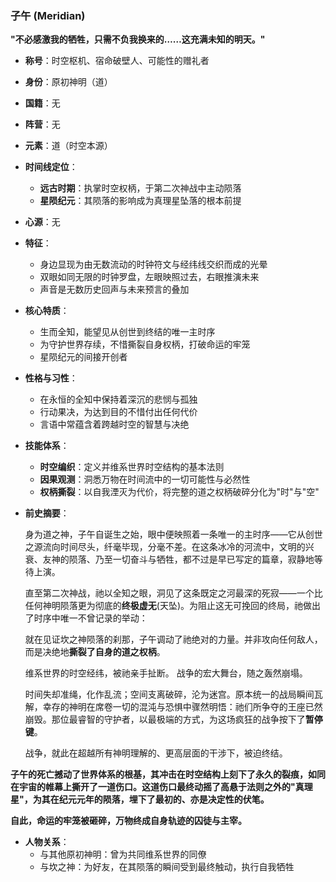 ### 子午 (Meridian)

**"不必感激我的牺牲，只需不负我换来的……这充满未知的明天。"**

* **称号**：时空枢机、宿命破壁人、可能性的赠礼者
* **身份**：原初神明（道）
* **国籍**：无
* **阵营**：无
* **元素**：道（时空本源）
* **时间线定位**：
    * **远古时期**：执掌时空权柄，于第二次神战中主动陨落
    * **星陨纪元**：其陨落的影响成为真理星坠落的根本前提

* **心源**：无
* **特征**：
    * 身边显现为由无数流动的时钟符文与经纬线交织而成的光晕
    * 双眼如同无限的时钟罗盘，左眼映照过去，右眼推演未来
    * 声音是无数历史回声与未来预言的叠加

* **核心特质**：
    * 生而全知，能望见从创世到终结的唯一主时序
    * 为守护世界存续，不惜撕裂自身权柄，打破命运的牢笼
    * 星陨纪元的间接开创者

* **性格与习性**：
    * 在永恒的全知中保持着深沉的悲悯与孤独
    * 行动果决，为达到目的不惜付出任何代价
    * 言语中常蕴含着跨越时空的智慧与决绝

* **技能体系**：
    * **时空编织**：定义并维系世界时空结构的基本法则
    * **因果观测**：洞悉万物在时间流中的一切可能性与必然性
    * **权柄撕裂**：以自我湮灭为代价，将完整的道之权柄破碎分化为"时"与"空"

* **前史摘要**：

  身为道之神，子午自诞生之始，眼中便映照着一条唯一的主时序——它从创世之源流向时间尽头，纤毫毕现，分毫不差。在这条冰冷的河流中，文明的兴衰、友神的陨落、乃至一切奋斗与牺牲，都不过是早已写定的篇章，寂静地等待上演。

  直至第二次神战，祂以全知之眼，洞见了这条既定之河最深的死寂——一个比任何神明陨落更为彻底的**终极虚无**(天坠)。为阻止这无可挽回的终局，祂做出了时序中唯一不曾记录的举动：

  就在见证坎之神陨落的刹那，子午调动了祂绝对的力量。并非攻向任何敌人，而是决绝地**撕裂了自身的道之权柄**。

  维系世界的时空经纬，被祂亲手扯断。
  战争的宏大舞台，随之轰然崩塌。

  时间失却准绳，化作乱流；空间支离破碎，沦为迷宫。原本统一的战局瞬间瓦解，幸存的神明在席卷一切的混沌与恐惧中骤然明悟：祂们所争夺的王座已然崩毁。那位最睿智的守护者，以最极端的方式，为这场疯狂的战争按下了**暂停键**。

  战争，就此在超越所有神明理解的、更高层面的干涉下，被迫终结。

**子午的死亡撼动了世界体系的根基，其冲击在时空结构上刻下了永久的裂痕，如同在宇宙的帷幕上撕开了一道伤口。这道伤口最终动摇了高悬于法则之外的"真理星"，为其在纪元元年的陨落，埋下了最初的、亦是决定性的伏笔。**

**自此，命运的牢笼被砸碎，万物终成自身轨迹的囚徒与主宰。**

* **人物关系**：
    * 与其他原初神明：曾为共同维系世界的同僚
    * 与坎之神：为好友，在其陨落的瞬间受到最终触动，执行自我牺牲